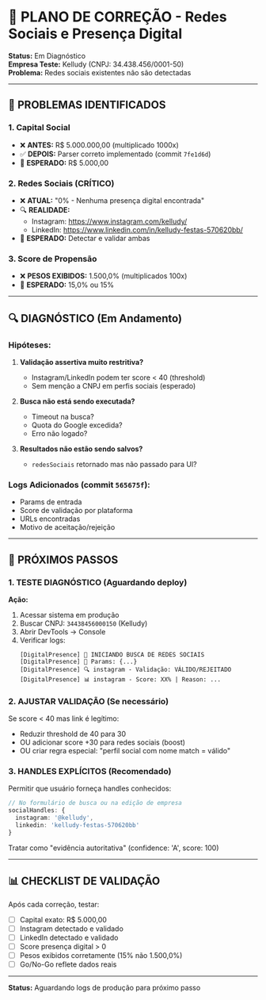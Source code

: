 # 🔧 PLANO DE CORREÇÃO - Redes Sociais e Presença Digital

**Status:** Em Diagnóstico  
**Empresa Teste:** Kelludy (CNPJ: 34.438.456/0001-50)  
**Problema:** Redes sociais existentes não são detectadas

---

## 🐛 PROBLEMAS IDENTIFICADOS

### 1. Capital Social
- ❌ **ANTES:** R$ 5.000.000,00 (multiplicado 1000x)
- ✅ **DEPOIS:** Parser correto implementado (commit `7fe1d6d`)
- 🎯 **ESPERADO:** R$ 5.000,00

### 2. Redes Sociais (CRÍTICO)
- ❌ **ATUAL:** "0% - Nenhuma presença digital encontrada"
- 🔍 **REALIDADE:**
  - Instagram: https://www.instagram.com/kelludy/
  - LinkedIn: https://www.linkedin.com/in/kelludy-festas-570620bb/
- 🎯 **ESPERADO:** Detectar e validar ambas

### 3. Score de Propensão
- ❌ **PESOS EXIBIDOS:** 1.500,0% (multiplicados 100x)
- 🎯 **ESPERADO:** 15,0% ou 15%

---

## 🔍 DIAGNÓSTICO (Em Andamento)

### Hipóteses:
1. **Validação assertiva muito restritiva?**
   - Instagram/LinkedIn podem ter score < 40 (threshold)
   - Sem menção a CNPJ em perfis sociais (esperado)

2. **Busca não está sendo executada?**
   - Timeout na busca?
   - Quota do Google excedida?
   - Erro não logado?

3. **Resultados não estão sendo salvos?**
   - `redesSociais` retornado mas não passado para UI?

### Logs Adicionados (commit `565675f`):
- Params de entrada
- Score de validação por plataforma
- URLs encontradas
- Motivo de aceitação/rejeição

---

## 🎯 PRÓXIMOS PASSOS

### 1. TESTE DIAGNÓSTICO (Aguardando deploy)
**Ação:**
1. Acessar sistema em produção
2. Buscar CNPJ: `34438456000150` (Kelludy)
3. Abrir DevTools → Console
4. Verificar logs:
   ```
   [DigitalPresence] 📱 INICIANDO BUSCA DE REDES SOCIAIS
   [DigitalPresence] 📝 Params: {...}
   [DigitalPresence] 🔍 instagram - Validação: VÁLIDO/REJEITADO
   [DigitalPresence] 📊 instagram - Score: XX% | Reason: ...
   ```

### 2. AJUSTAR VALIDAÇÃO (Se necessário)
Se score < 40 mas link é legítimo:
- Reduzir threshold de 40 para 30
- OU adicionar score +30 para redes sociais (boost)
- OU criar regra especial: "perfil social com nome match = válido"

### 3. HANDLES EXPLÍCITOS (Recomendado)
Permitir que usuário forneça handles conhecidos:
```typescript
// No formulário de busca ou na edição de empresa
socialHandles: {
  instagram: '@kelludy',
  linkedin: 'kelludy-festas-570620bb'
}
```

Tratar como "evidência autoritativa" (confidence: 'A', score: 100)

---

## 📊 CHECKLIST DE VALIDAÇÃO

Após cada correção, testar:

- [ ] Capital exato: R$ 5.000,00
- [ ] Instagram detectado e validado
- [ ] LinkedIn detectado e validado
- [ ] Score presença digital > 0
- [ ] Pesos exibidos corretamente (15% não 1.500,0%)
- [ ] Go/No-Go reflete dados reais

---

**Status:** Aguardando logs de produção para próximo passo

